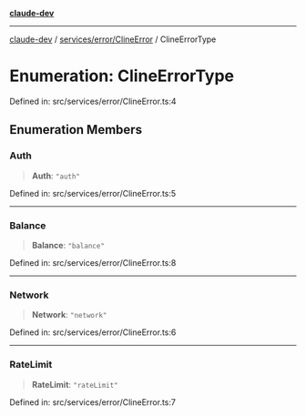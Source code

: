 [**claude-dev**](../../../../README.md)

***

[claude-dev](../../../../README.md) / [services/error/ClineError](../README.md) / ClineErrorType

# Enumeration: ClineErrorType

Defined in: src/services/error/ClineError.ts:4

## Enumeration Members

### Auth

> **Auth**: `"auth"`

Defined in: src/services/error/ClineError.ts:5

***

### Balance

> **Balance**: `"balance"`

Defined in: src/services/error/ClineError.ts:8

***

### Network

> **Network**: `"network"`

Defined in: src/services/error/ClineError.ts:6

***

### RateLimit

> **RateLimit**: `"rateLimit"`

Defined in: src/services/error/ClineError.ts:7
